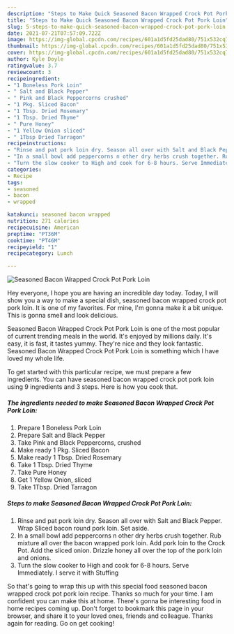 ```yaml
---
description: "Steps to Make Quick Seasoned Bacon Wrapped Crock Pot Pork Loin"
title: "Steps to Make Quick Seasoned Bacon Wrapped Crock Pot Pork Loin"
slug: 5-steps-to-make-quick-seasoned-bacon-wrapped-crock-pot-pork-loin
date: 2021-07-21T07:57:09.722Z
image: https://img-global.cpcdn.com/recipes/601a1d5fd25dad80/751x532cq70/seasoned-bacon-wrapped-crock-pot-pork-loin-recipe-main-photo.jpg
thumbnail: https://img-global.cpcdn.com/recipes/601a1d5fd25dad80/751x532cq70/seasoned-bacon-wrapped-crock-pot-pork-loin-recipe-main-photo.jpg
cover: https://img-global.cpcdn.com/recipes/601a1d5fd25dad80/751x532cq70/seasoned-bacon-wrapped-crock-pot-pork-loin-recipe-main-photo.jpg
author: Kyle Doyle
ratingvalue: 3.7
reviewcount: 3
recipeingredient:
- "1 Boneless Pork Loin"
- " Salt and Black Pepper"
- " Pink and Black Peppercorns crushed"
- "1 Pkg. Sliced Bacon"
- "1 Tbsp. Dried Rosemary"
- "1 Tbsp. Dried Thyme"
- " Pure Honey"
- "1 Yellow Onion sliced"
- " 1Tbsp Dried Tarragon"
recipeinstructions:
- "Rinse and pat pork loin dry. Season all over with Salt and Black Pepper. Wrap Sliced bacon round pork loin. Set aside."
- "In a small bowl add peppercorns n other dry herbs crush together. Rub mixture all over the bacon wrapped pork loin. Add pork loin to the Crock Pot. Add the sliced onion. Drizzle honey all over the top of the pork loin and onions."
- "Turn the slow cooker to High and cook for 6-8 hours. Serve Immediately. I serve it with Stuffing"
categories:
- Recipe
tags:
- seasoned
- bacon
- wrapped

katakunci: seasoned bacon wrapped 
nutrition: 271 calories
recipecuisine: American
preptime: "PT36M"
cooktime: "PT46M"
recipeyield: "1"
recipecategory: Lunch

---
```



![Seasoned Bacon Wrapped Crock Pot Pork Loin](https://img-global.cpcdn.com/recipes/601a1d5fd25dad80/751x532cq70/seasoned-bacon-wrapped-crock-pot-pork-loin-recipe-main-photo.jpg)

Hey everyone, I hope you are having an incredible day today. Today, I will show you a way to make a special dish, seasoned bacon wrapped crock pot pork loin. It is one of my favorites. For mine, I'm gonna make it a bit unique. This is gonna smell and look delicious.



Seasoned Bacon Wrapped Crock Pot Pork Loin is one of the most popular of current trending meals in the world. It's enjoyed by millions daily. It's easy, it is fast, it tastes yummy. They're nice and they look fantastic. Seasoned Bacon Wrapped Crock Pot Pork Loin is something which I have loved my whole life.


To get started with this particular recipe, we must prepare a few ingredients. You can have seasoned bacon wrapped crock pot pork loin using 9 ingredients and 3 steps. Here is how you cook that.

<!--inarticleads1-->

##### The ingredients needed to make Seasoned Bacon Wrapped Crock Pot Pork Loin:

1. Prepare 1 Boneless Pork Loin
1. Prepare  Salt and Black Pepper
1. Take  Pink and Black Peppercorns, crushed
1. Make ready 1 Pkg. Sliced Bacon
1. Make ready 1 Tbsp. Dried Rosemary
1. Take 1 Tbsp. Dried Thyme
1. Take  Pure Honey
1. Get 1 Yellow Onion, sliced
1. Take  1Tbsp. Dried Tarragon




<!--inarticleads2-->

##### Steps to make Seasoned Bacon Wrapped Crock Pot Pork Loin:

1. Rinse and pat pork loin dry. Season all over with Salt and Black Pepper. Wrap Sliced bacon round pork loin. Set aside.
1. In a small bowl add peppercorns n other dry herbs crush together. Rub mixture all over the bacon wrapped pork loin. Add pork loin to the Crock Pot. Add the sliced onion. Drizzle honey all over the top of the pork loin and onions.
1. Turn the slow cooker to High and cook for 6-8 hours. Serve Immediately. I serve it with Stuffing




So that's going to wrap this up with this special food seasoned bacon wrapped crock pot pork loin recipe. Thanks so much for your time. I am confident you can make this at home. There's gonna be interesting food in home recipes coming up. Don't forget to bookmark this page in your browser, and share it to your loved ones, friends and colleague. Thanks again for reading. Go on get cooking!
